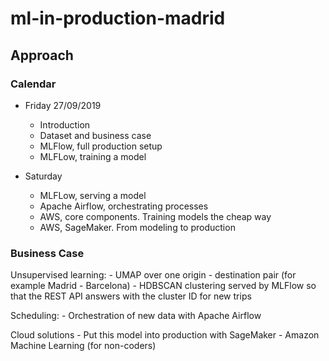 # ml-in-production-madrid

## Approach

### Calendar

- Friday 27/09/2019
    * Introduction
    * Dataset and business case
    * MLFlow, full production setup
    * MLFLow, training a model

- Saturday
    * MLFLow, serving a model
    * Apache Airflow, orchestrating processes
    * AWS, core components. Training models the cheap way
    * AWS, SageMaker. From modeling to production

### Business Case

Unsupervised learning:
    - UMAP over one origin - destination pair (for example Madrid - Barcelona)
    - HDBSCAN clustering served by MLFlow so that the REST API answers with the cluster ID for new trips

Scheduling:
    - Orchestration of new data with Apache Airflow

Cloud solutions
    - Put this model into production with SageMaker
    - Amazon Machine Learning (for non-coders)
